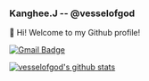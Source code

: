 ### Kanghee.J -- @vesselofgod

👋 Hi! Welcome to my Github profile!

[![Gmail Badge](https://img.shields.io/badge/-Gmail-d14836?style=flat-square&logo=Gmail&logoColor=white&link=mailto:oflofty@gmail.com)](mailto:oflofty@gmail.com)

[![vesselofgod's github stats](https://github-readme-stats.vercel.app/api?username=vesselofgod&show_icons=true&hide_border=true)](https://github.com/vesselofgod)

<!--
**vesselofgod/vesselofgod** is a ✨ _special_ ✨ repository because its `README.md` (this file) appears on your GitHub profile.

Here are some ideas to get you started:

- 🔭 I’m currently working on ...
- 🌱 I’m currently learning ...
- 👯 I’m looking to collaborate on ...
- 🤔 I’m looking for help with ...
- 💬 Ask me about ...
- 📫 How to reach me: ...
- 😄 Pronouns: ...
- ⚡ Fun fact: ...
-->
